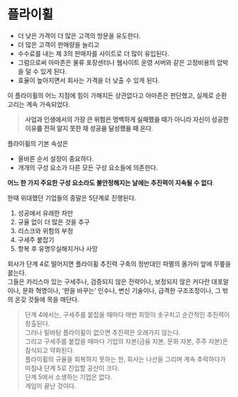 # 플라이휠

- 더 낮은 가격이 더 많은 고객의 방문을 유도한다.
- 더 많은 고객이 판매량을 늘리고 
- 수수료를 내는 제 3의 판매자를 사이트로 더 많이 유입된다.
- 그럼으로써 아마존은 물류 포장센터나 웹사이트 운영 서버와 같은 고정비용의 압박을 덜 수 있게 된다.
- 효율이 높아지면서 회사는 가격을 더 낮출 수 있게 된다.

이 플라이휠의 어느 지점에 힘이 가해지든 상관없다고 아마존은 판단했고, 실제로 순환고리는 계속 가속되었다.

> **사업과 인생에서의 가장 큰 위험은 명백하게 실패했을 때가 아니라 자신이 성공한 이유를 전혀 알지 못한 채 성공을 달성했을 때 온다**.

플라이휠의 기본 속성은 
- 올바른 순서 설정이 중요하다.
- 개개의 구성 요소가 다른 모든 구성 요소들에 의존한다.

**어느 한 가지 주요한 구성 요소라도 불안정해지는 날에는 추진력이 지속될 수 없다**.  

한때 위대했던 기업들의 종말은 5단계로 진행된다.
1. 성공에서 유래한 자만
2. 규율 없이 더 많은 것을 추구
3. 리스크와 위험의 부정
4. 구세주 붙잡기
5. 항복 후 유명무실해지거나 사망

회사가 단계 4로 떨어지면 플라이휠 추진력 구축의 정반대인 파멸의 올가미 앞에 무릎을 꿇는다.  
그들은 카리스마 있는 구세주나, 검증되지 않은 전략이나, 보정되지 않은 커다란 대포알이나, 문화 혁명이나, '판을 바꾸는' 인수나, 변신 기술이나, 급격한 구조조정이나, 그 밖의 온갖 것들에 목을 매단다.  
> 단계 4에서는, 구세주를 붙잡을 때마다 매번 희망이 솟구치고 순간적인 추진력이 창출된다.  
> 그러나 밑바탕 플라이휠이 없으면 추진력은 오래가지 않는다.  
> 그리고 구세주를 붙잡을 때마다 기업의 자본(금융 자본, 문화 자본, 주주 자본)은 잠식되고 약화된다.  
> 플라이휠의 규율을 회복하지 못하는 한, 회사는 나선을 그리며 계속 추락하다가 마침내 단계 5로 진입할 공산이 크다.  
> 단계 5에서 소생하는 기업은 없다.  
> 게임이 끝난 것이다.
